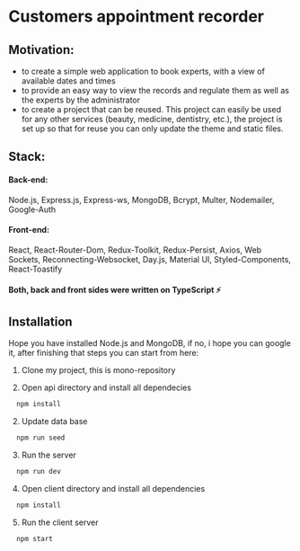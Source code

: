 
# Customers appointment recorder


## Motivation: 

- to create a simple web application to book experts, with a view of available dates and times
- to provide an easy way to view the records and regulate them as well as the experts by the administrator
- to create a project that can be reused. This project can easily be used for any other services (beauty, medicine, dentistry, etc.), the project is set up so that for reuse you can only update the theme and static files.

## Stack: 
#### Back-end: 

Node.js, Express.js, Express-ws, MongoDB, Bcrypt, Multer, Nodemailer, Google-Auth

#### Front-end: 

React, React-Router-Dom, Redux-Toolkit, Redux-Persist, Axios, Web Sockets, Reconnecting-Websocket, Day.js, Material UI, Styled-Components, React-Toastify

#### Both, back and front sides were written on TypeScript ⚡️



## Installation

Hope you have installed Node.js and MongoDB,
if no, i hope you can google it, after finishing that steps you can start from here:

1. Clone my project, this is mono-repository

2. Open api directory and install all dependecies

```bash
  npm install
```

2. Update data base 

```bash
  npm run seed
```

3. Run the server

```bash
  npm run dev
```

4. Open client directory and install all dependencies

```bash
  npm install
```

5. Run the client server

```bash
  npm start
```
    
